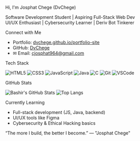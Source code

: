  Hi, I'm Josphat Chege (DvChege)

 Software Development Student |  Aspiring Full-Stack Web Dev  
 UI/UX Enthusiast | Cybersecurity Learner |  Deriv Bot Tinkerer



 Connect with Me
-  Portfolio: [dvchege.github.io/portfolio-site](https://dvchege.github.io/portfolio-site/)
-  GitHub: [DvChege](https://github.com/DvChege)
- ✉ Email: cjosphat964@gmail.com 



 Tech Stack

![HTML5](https://img.shields.io/badge/HTML5-E34F26?logo=html5&logoColor=white)
![CSS3](https://img.shields.io/badge/CSS3-1572B6?logo=css3)
![JavaScript](https://img.shields.io/badge/JavaScript-F7DF1E?logo=javascript&logoColor=black)
![Java](https://img.shields.io/badge/Java-007396?logo=java)
![C](https://img.shields.io/badge/C-00599C?logo=c)
![Git](https://img.shields.io/badge/Git-F05032?logo=git)
![VSCode](https://img.shields.io/badge/VS%20Code-007ACC?logo=visual-studio-code)



 GitHub Stats

![Bashir's GitHub Stats](https://github-readme-stats.vercel.app/api?username=DvChege&show_icons=true&theme=tokyonight)
![Top Langs](https://github-readme-stats.vercel.app/api/top-langs/?username=DvChege&layout=compact&theme=tokyonight)



 Currently Learning

- Full-stack development (JS, Java, backend)
- UI/UX tools like Figma
- Cybersecurity & Ethical Hacking basics



“The more I build, the better I become.” — "Josphat Chege"
